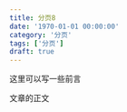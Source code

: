 ```yaml
---
title: 分页8
date: '1970-01-01 00:00:00'
category: '分页'
tags: ['分页']
draft: true
---
```


这里可以写一些前言

<!-- more -->

文章的正文
